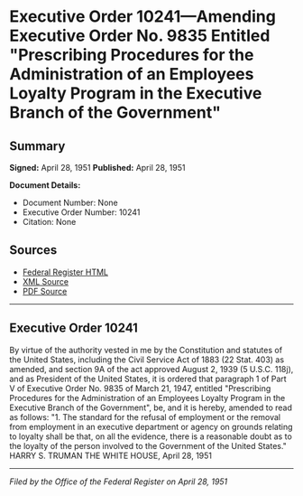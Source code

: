 # Executive Order 10241—Amending Executive Order No. 9835 Entitled "Prescribing Procedures for the Administration of an Employees Loyalty Program in the Executive Branch of the Government"

## Summary

**Signed:** April 28, 1951
**Published:** April 28, 1951

**Document Details:**
- Document Number: None
- Executive Order Number: 10241
- Citation: None

## Sources
- [Federal Register HTML](https://www.presidency.ucsb.edu/documents/executive-order-10241-amending-executive-order-no-9835-entitled-prescribing-procedures-for)
- [XML Source](None)
- [PDF Source](None)

---

## Executive Order 10241

By virtue of the authority vested in me by the Constitution and statutes of the United States, including the Civil Service Act of 1883 (22 Stat. 403) as amended, and section 9A of the act approved August 2, 1939 (5 U.S.C. 118j), and as President of the United States, it is ordered that paragraph 1 of Part V of Executive Order No. 9835 of March 21, 1947, entitled "Prescribing Procedures for the Administration of an Employees Loyalty Program in the Executive Branch of the Government", be, and it is hereby, amended to read as follows:
"1. The standard for the refusal of employment or the removal from employment in an executive department or agency on grounds relating to loyalty shall be that, on all the evidence, there is a reasonable doubt as to the loyalty of the person involved to the Government of the United States."
HARRY S. TRUMAN
THE WHITE HOUSE,
April 28, 1951

---

*Filed by the Office of the Federal Register on April 28, 1951*
